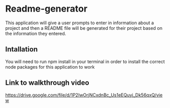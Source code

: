 # Readme-generator

This application will give a user prompts to enter in information about a project and then a README file will be generated for their project based on the information they entered. 

## Intallation

You will need to run npm install in your terminal in order to install the correct node packages for this application to work

## Link to walkthrough video
https://drive.google.com/file/d/1P2IwOrjNCxdnBc_Us1eEQuyj_Dk56qxQ/view